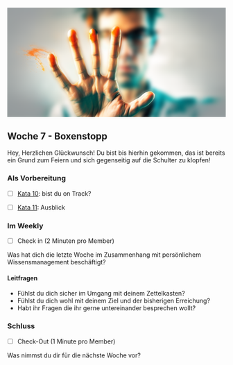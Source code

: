 ![Stopp](images/Boxenstopp.png)

## Woche 7 - Boxenstopp

Hey, Herzlichen Glückwunsch! Du bist bis hierhin gekommen, das ist bereits ein Grund zum Feiern und sich gegenseitig auf die Schulter zu klopfen!

### Als Vorbereitung

- [ ] [Kata 10](2-1-Kata-10.md): bist du on Track?

- [ ] [Kata 11](2-1-Kata-11.md): Ausblick

### Im Weekly

- [ ] Check in (2 Minuten pro Member)

Was hat dich die letzte Woche im Zusammenhang mit persönlichem Wissensmanagement beschäftigt?

#### Leitfragen

- Fühlst du dich sicher im Umgang mit deinem Zettelkasten?
- Fühlst du dich wohl mit deinem Ziel und der bisherigen Erreichung?
- Habt ihr Fragen die ihr gerne untereinander besprechen wollt?

### Schluss

- [ ] Check-Out (1 Minute pro Member)

Was nimmst du dir für die nächste Woche vor?


